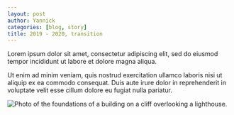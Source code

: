 ```yaml
---
layout: post
author: Yannick
categories: [blog, story]
title: 2019 - 2020, transition
---
```


Lorem ipsum dolor sit amet, consectetur adipiscing elit, sed do eiusmod tempor incididunt ut labore et dolore magna aliqua.

Ut enim ad minim veniam, quis nostrud exercitation ullamco laboris nisi ut aliquip ex ea commodo consequat. Duis aute irure dolor in reprehenderit in voluptate velit esse cillum dolore eu fugiat nulla pariatur.

<img class="db w-100 mt4 mt5-ns" src="http://mrmrs.github.io/photos/013.jpg" alt="Photo of the foundations of a building on a cliff overlooking a lighthouse.">
